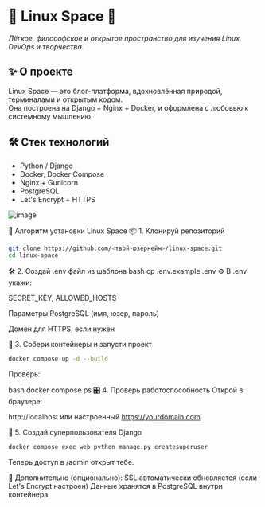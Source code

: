 # 🐧 Linux Space 🌿

_Лёгкое, философское и открытое пространство для изучения Linux, DevOps и творчества._

## ✨ О проекте
Linux Space — это блог-платформа, вдохновлённая природой, терминалами и открытым кодом.  
Она построена на Django + Nginx + Docker, и оформлена с любовью к системному мышлению.

## 🛠️ Стек технологий
- Python / Django
- Docker, Docker Compose
- Nginx + Gunicorn
- PostgreSQL
- Let's Encrypt + HTTPS

![image](https://github.com/user-attachments/assets/5baf77f8-eb5b-4635-b1a6-3ad85c2c6640)

🚀 Алгоритм установки Linux Space
📦 1. Клонируй репозиторий
```bash
git clone https://github.com/<твой-юзернейм>/linux-space.git
cd linux-space
```
🛠️ 2. Создай .env файл из шаблона
bash
cp .env.example .env
⚙️ В .env укажи:

SECRET_KEY, ALLOWED_HOSTS

Параметры PostgreSQL (имя, юзер, пароль)

Домен для HTTPS, если нужен

🐳 3. Собери контейнеры и запусти проект
```bash
docker compose up -d --build
```
Проверь:

bash
docker compose ps
🎛️ 4. Проверь работоспособность
Открой в браузере:

http://localhost
или настроенный https://yourdomain.com

🔐 5. Создай суперпользователя Django
```bash
docker compose exec web python manage.py createsuperuser
```
Теперь доступ в /admin открыт тебе.

🧰 Дополнительно (опционально):
SSL автоматически обновляется (если Let's Encrypt настроен)
Данные хранятся в PostgreSQL внутри контейнера
